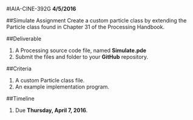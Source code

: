 #IAIA-CINE-392G
**4/5/2016**

##Simulate Assignment
Create a custom particle class by extending the Particle class found in Chapter 31 of the Processing Handbook.

##Deliverable  
1. A Processing source code file, named **Simulate.pde**  
2. Submit the files and folder to your **GitHub** repository.  

##Criteria
1. A custom Particle class file.
2. An example implementation program.

##Timeline
1. Due **Thursday, April 7, 2016**.
